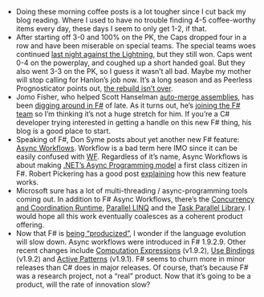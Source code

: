 -   Doing these morning coffee posts is a lot tougher since I cut back
    my blog reading. Where I used to have no trouble finding 4-5
    coffee-worthy items every day, these days I seem to only get 1-2, if
    that.
-   After starting off 3-0 and 100% on the PK, the Caps dropped four in
    a row and have been miserable on special teams. The special teams
    woes continued [last night against the
    Lightning](http://www.nhl.com/scores/htmlreports/20072008/GS020126.HTM),
    but they still won. Caps went 0-4 on the powerplay, and coughed up a
    short handed goal. But they also went 3-3 on the PK, so I guess it
    wasn’t all bad. Maybe my mother will stop calling for Hanlon’s job
    now. It’s a long season and as Peerless Prognosticator points out,
    [the rebuild isn’t
    over](http://peerlessprognosticator.blogspot.com/2007/10/rebuild-is-not-over.html).
-   Jomo Fisher, who helped Scott Hanselman [auto-merge
    assemblies](http://www.hanselman.com/blog/MixingLanguagesInASingleAssemblyInVisualStudioSeamlesslyWithILMergeAndMSBuild.aspx),
    has been [digging around in
    F\#](http://blogs.msdn.com/jomo_fisher/archive/tags/F_2300_/default.aspx)
    of late. As it turns out, he’s [joining the F\#
    team](http://blogs.msdn.com/dsyme/archive/2007/10/17/s-somasegar-on-taking-f-forward.aspx)
    so I’m thinking it’s not a huge stretch for him. If you’re a C\#
    developer trying interested in getting a handle on this new F\#
    thing, his blog is a good place to start.
-   Speaking of F\#, Don Syme posts about yet another new F\# feature:
    [Async
    Workflows](http://blogs.msdn.com/dsyme/archive/2007/10/11/introducing-f-asynchronous-workflows.aspx).
    Workflow is a bad term here IMO since it can be easily confused with
    [WF](http://wf.netfx3.com/). Regardless of it’s name, Async
    Workflows is about making [.NET’s Async Programming
    model](http://msdn2.microsoft.com/en-us/library/ms228969.aspx) a
    first class citizen in F\#. Robert Pickering has a good post
    [explaining](http://strangelights.com/blog/archive/2007/10/15/1599.aspx)
    how this new feature works.
-   Microsoft sure has a lot of multi-threading / async-programming
    tools coming out. In addition to F\# Async Workflows, there’s the
    [Concurrency and Coordination
    Runtime](http://msdn2.microsoft.com/en-us/library/bb905422.aspx),
    [Parallel
    LINQ](http://msdn.microsoft.com/msdnmag/issues/07/10/PLINQ/default.aspx)
    and the [Task Parallel
    Library](http://msdn.microsoft.com/msdnmag/issues/07/10/Futures/default.aspx).
    I would hope all this work eventually coalesces as a coherent
    product offering.
-   Now that F\# is [being
    “producized”](http://blogs.msdn.com/somasegar/archive/2007/10/17/f-a-functional-programming-language.aspx),
    I wonder if the language evolution will slow down. Async workflows
    were introduced in F\# 1.9.2.9. Other recent changes include
    [Computation
    Expressions](http://blogs.msdn.com/dsyme/archive/2007/09/22/some-details-on-f-computation-expressions-aka-monadic-or-workflow-syntax.aspx)
    (v1.9.2), [Use
    Bindings](http://blogs.msdn.com/dsyme/archive/2007/08/01/introducing-use-bindings-in-f-1-9-2.aspx)
    (v1.9.2) and [Active
    Patterns](http://blogs.msdn.com/dsyme/archive/2007/04/07/draft-paper-on-f-active-patterns.aspx)
    (v1.9.1). F\# seems to churn more in minor releases than C\# does in
    major releases. Of course, that’s because F\# was a research
    project, not a “real” product. Now that it’s going to be a product,
    will the rate of innovation slow?

